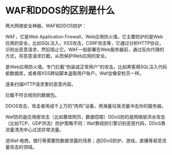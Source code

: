# WAF和DDOS的区别是什么

两大网络安全神器，WAF和DDOS防护：

WAF，它是Web Application Firewall，Web应用防火墙，它主要防护的是Web应用的安全，比如SQL注入，XSS攻击，CSRF攻击等，它通过分析HTTP协议，识别出恶意请求，然后阻止它。WAF一般部署在Web服务器前，通过反向代理的方式，将恶意请求拦截，从而保护Web应用的安全。

是Web应用防火墙。专门拦截“伪装成正常用户”的攻击。比如黑客用SQL注入代码偷数据库，或者用XSS跨站脚本盗取用户账户。Waf会像安检员一样。

逐条扫描HTTP请求里的恶意内容。

拦截不符合规则的数据包。

DDOS攻击，攻击者用成千上万的“肉鸡”设备，用海量垃圾流量冲击你的服务器。

Waf防的是应用层攻击（比如篡改网页，数据窃取）DDoS防的是网络层洪水攻击（比如TCP、UDP洪流）防护策略不同：Waf靠规则引擎识别恶意代码，DDoS靠流量清洗中心过滤异常流量。

选Waf:电商，银行等需要防数据泄露的场景；选DDoS防护，游戏，直播等易受流量攻击的领域。
